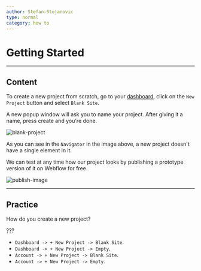 ```yaml
---
author: Stefan-Stojanovic
type: normal
category: how to
---
```


# Getting Started


---

## Content

To create a new project from scratch, go to your [dashboard](https://webflow.com/dashboard), click on the `New Project` button and select `Blank Site`.

A new popup window will ask you to name your project. After giving it a name, press create and you're done.

![blank-project](https://img.enkipro.com/33fdf5f0fd15fa88b7c96d8a554a0bf4.png)

As you can see in the `Navigator` in the image above, a new project doesn't have a single element in it.

We can test at any time how our project looks by publishing a prototype version of it on Webflow for free.

![publish-image](https://img.enkipro.com/707281c0f9119f450c5d9a7870558f9d.png)


---

## Practice

How do you create a new project?

???

* `Dashboard -> + New Project -> Blank Site`.
* `Dashboard -> + New Project -> Empty`.
* `Account -> + New Project -> Blank Site`.
* `Account -> + New Project -> Empty`.
 
